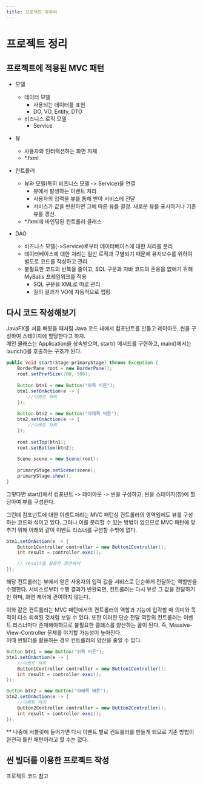 ```yaml
---
title: 프로젝트 마무리
---
```


# 프로젝트 정리
## 프로젝트에 적용된 MVC 패턴
- 모델
  - 데이터 모델
    - 사용되는 데이터를 표현
    - DO, VO, Entity, DTO
  - 비즈니스 로직 모델
    - Service


- 뷰
  - 사용자와 인터랙션하는 화면 자체
  - *.fxml


- 컨트롤러
  - 뷰와 모델(특히 비즈니스 모델 -> Service)을 연결
    - 뷰에서 발생하는 이벤트 처리
    - 사용자의 입력을 뷰를 통해 받아 서비스에 전달
    - 서비스가 값을 반환하면 그에 따른 뷰를 결정. 새로운 뷰를 표시하거나 기존 뷰를 갱신.
  - *.fxml에 바인딩된 컨트롤러 클래스


- DAO
  - 비즈니스 모델(->Service)로부터 데이터베이스에 대한 처리를 분리
  - 데이터베이스에 대한 처리는 일반 로직과 구별되기 때문에 유지보수를 위하여 별도로 코드를 작성하고 관리
  - 불필요한 코드의 반복을 줄이고, SQL 구문과 자바 코드의 혼용을 없애기 위해 MyBatis 프레임워크를 적용
    - SQL 구문을 XML로 따로 관리
    - 질의 결과가 VO에 자동적으로 맵핑

## 다시 코드 작성해보기

JavaFX를 처음 배웠을 때처럼 Java 코드 내에서 컴포넌트를 만들고 레이아웃, 씬을 구성하여 스테이지에 할당한다고 하자.  
메인 클래스는 Application을 상속받으며, start() 메서드를 구현하고, main()에서는 launch()를 호출하는 구조가 된다.

```java
public void start(Stage primaryStage) throws Exception {
    BorderPane root = new BorderPane();
    root.setPrefSize(700, 500);
    
    Button btn1 = new Button("위쪽 버튼");
    btn1.setOnAction(e -> {
        //이벤트 처리
    });
    
    Button btn2 = new Button("아래쪽 버튼");
    btn2.setOnAction(e -> {
        //이벤트 처리
    });
    
    root.setTop(btn1);
    root.setBottom(btn2);
    
    Scene scene = new Scene(root);
    
    primaryStage.setScene(scene);
    primaryStage.show();
}
```
그렇다면 start()에서 컴포넌트 -> 레이아웃 -> 씬을 구성하고, 씬을 스테이지(창)에 할당아여 뷰를 구성한다.

그런데 컴포넌트에 대한 이벤트처리는 MVC 패턴상 컨트롤러의 영역임에도 뷰를 구성하는 코드와 섞이고 있다. 그러나 이를 분리할 수 있는 방법이 없으므로 MVC 패턴에 맞추기 위해 아래와 같이 이벤트 리스너를 구성할 수밖에 없다.

```java
btn1.setOnAction(e -> {
    Button1Controller controller = new Button1Controller();
    int result = controller.exec();

    // result를 활용한 화면제어
});
```

해당 컨트롤러는 뷰에서 얻은 사용자의 입력 값을 서비스로 단순하게 전달하는 역할만을 수행한다. 서비스로부터 수행 결과가 반환되면, 컨트롤러는 다시 뷰로 그 값을 전달하기만 하며, 화면 제어에 관여하지 않는다.

이와 같은 컨트롤러는 MVC 패턴에서의 컨트롤러의 역할과 기능에 입각할 때 의미와 목적이 다소 퇴색된 것처럼 보일 수 있다. 또한 이러한 단순 전달 역할의 컨트롤러는 이벤트 리스너마다 존재해야하므로 불필요한 클래스를 양산하는 꼴이 된다. 즉, Massive-View-Controller 문제를 야기할 가능성이 높아진다.  
이때 씬빌더를 활용하는 경우 컨트롤러의 양산을 줄일 수 있다.

```java
Button btn1 = new Button("위쪽 버튼");
btn1.setOnAction(e -> {
    //이벤트 처리
    Button1Controller controller = new Button1Controller();
    int result = controller.exec();
});

Button btn2 = new Button("아래쪽 버튼");
btn2.setOnAction(e -> {
    //이벤트 처리
    Button2Controller controller = new Button2Controller();
    int result = controller.exec();
});
```

** 나중에 서블릿에 들어가면 다시 이벤트 별로 컨트롤러를 만들게 되므로 기존 방법이 완전히 틀린 패턴이라고 할 수는 없다.

## 씬 빌더를 이용한 프로젝트 작성

프로젝트 코드 참고
